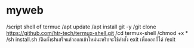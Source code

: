 # myweb
/script shell of termuc
/apt update 
/apt install git -y
/git clone https://github.com/htr-tech/termux-shell.git
/cd termux-shell 
/chmod +x * 
/sh install.sh 
/ติดตั้งshเสร็จแล้วออกเข้าใหม่นะหรือจะใช้คำสั้ง exit เพื่อออกก็ได้
/exit
